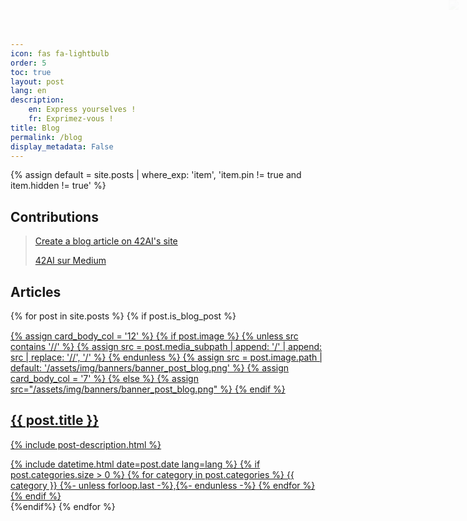 ```yaml
---
icon: fas fa-lightbulb
order: 5
toc: true
layout: post
lang: en
description: 
    en: Express yourselves !
    fr: Exprimez-vous !
title: Blog
permalink: /blog
display_metadata: False
---
```


{% assign default = site.posts | where_exp: 'item', 'item.pin != true and item.hidden != true' %}

## Contributions 

> [Create a blog article on 42AI's site](/en/42students#contributing-by-publishing-a-blog-article)
> 
> <a href="http://42ai.medium.com/" target="_blank">42AI sur Medium</a>

## Articles

<div id="post-list" class="flex-grow-1 px-xl-1">
  {% for post in site.posts %}
    {% if post.is_blog_post %}
    <div class="container" style="margin-top: 15px">
    <article class="card-wrapper card" >
      <a href="{{ post.url | relative_url }}" class="post-preview flex-md-row-reverse">
          <div class="row" >
        {% assign card_body_col = '12' %}
        {% if post.image %}
          {% unless src contains '//' %}
            {% assign src = post.media_subpath | append: '/' | append: src | replace: '//', '/' %}
          {% endunless %}
          {% assign src = post.image.path | default: '/assets/img/banners/banner_post_blog.png' %}
          {% assign card_body_col = '7' %}
        {% else %}
          {% assign src="/assets/img/banners/banner_post_blog.png" %}
        {% endif %}
                <img style="max-height: 100%; position: absolute; right: 15px; top: 0px; opacity: .025" src="{{src}}" />
        <div class="col-md-{{ card_body_col }}">
          <div class="card-body d-flex flex-column">
            <h2 class="card-title my-2 mt-md-0">{{ post.title }}</h2>
            <div class="card-text content mt-0 mb-3">
              <p>{% include post-description.html %}</p>
            </div>
            <div class="post-meta flex-grow-1 d-flex align-items-end">
              <div class="me-auto">
                <!-- posted date -->
                <i class="far fa-calendar fa-fw me-1"></i>
                {% include datetime.html date=post.date lang=lang %}
                <!-- categories -->
                {% if post.categories.size > 0 %}
                  <i class="far fa-folder-open fa-fw me-1"></i>
                  <span class="categories">
                    {% for category in post.categories %}
                      {{ category }}
                      {%- unless forloop.last -%},{%- endunless -%}
                    {% endfor %}
                  </span>
                {% endif %}
                  <!-- HERE -->
              </div>
            </div>
            <!-- .post-meta -->
          </div>
          <!-- .card-body -->
        </div>
        </div>
      </a>
    </article>
    </div>
    {%endif%}
  {% endfor %}
</div>
<!-- #post-list -->